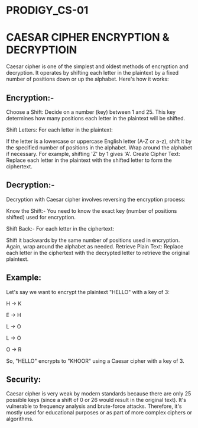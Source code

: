 # PRODIGY_CS-01
# CAESAR CIPHER ENCRYPTION & DECRYPTIOIN
Caesar cipher is one of the simplest and oldest methods of encryption and decryption. It operates by shifting each letter in the plaintext by a fixed number of positions down or up the alphabet. Here's how it works:

## **Encryption:-**
Choose a Shift: Decide on a number (key) between 1 and 25. This key determines how many positions each letter in the plaintext will be shifted.

Shift Letters: For each letter in the plaintext:

If the letter is a lowercase or uppercase English letter (A-Z or a-z), shift it by the specified number of positions in the alphabet.
Wrap around the alphabet if necessary. For example, shifting 'Z' by 1 gives 'A'.
Create Cipher Text: Replace each letter in the plaintext with the shifted letter to form the ciphertext.

## **Decryption:-**
Decryption with Caesar cipher involves reversing the encryption process:

Know the Shift:- You need to know the exact key (number of positions shifted) used for encryption.

Shift Back:- For each letter in the ciphertext:

Shift it backwards by the same number of positions used in encryption.
Again, wrap around the alphabet as needed.
Retrieve Plain Text: Replace each letter in the ciphertext with the decrypted letter to retrieve the original plaintext.

## **Example:**
Let's say we want to encrypt the plaintext "HELLO" with a key of 3:

H -> K 

E -> H

L -> O

L -> O

O -> R

So, "HELLO" encrypts to "KHOOR" using a Caesar cipher with a key of 3.

## **Security:**
Caesar cipher is very weak by modern standards because there are only 25 possible keys (since a shift of 0 or 26 would result in the original text). It's vulnerable to frequency analysis and brute-force attacks. Therefore, it's mostly used for educational purposes or as part of more complex ciphers or algorithms.
